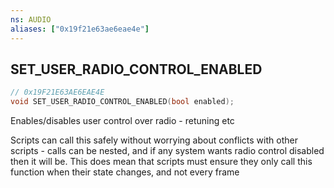 ```yaml
---
ns: AUDIO
aliases: ["0x19f21e63ae6eae4e"]
---
```

## SET_USER_RADIO_CONTROL_ENABLED

```c
// 0x19F21E63AE6EAE4E
void SET_USER_RADIO_CONTROL_ENABLED(bool enabled);
```

Enables/disables user control over radio - retuning etc

Scripts can call this safely without worrying about conflicts with other scripts - calls can be nested, and if any system wants radio control disabled then it will be. This does mean that scripts must ensure they only call this function when their state changes, and not every frame

